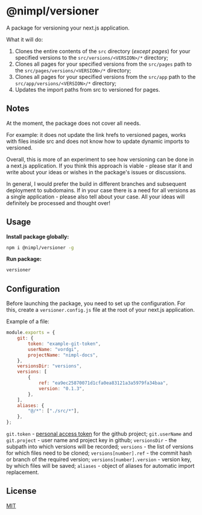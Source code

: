 # @nimpl/versioner

A package for versioning your next.js application.

What it will do:

1. Clones the entire contents of the `src` directory (*except pages*) for your specified versions to the `src/versions/<VERSION>/*` directory;
1. Clones all pages for your specified versions from the `src/pages` path to the `src/pages/versions/<VERSION>/*` directory;
1. Clones all pages for your specified versions from the `src/app` path to the `src/app/versions/<VERSION>/*` directory;
1. Updates the import paths from src to versioned for pages.

## Notes

At the moment, the package does not cover all needs.

For example: it does not update the link hrefs to versioned pages, works with files inside src and does not know how to update dynamic imports to versioned.

Overall, this is more of an experiment to see how versioning can be done in a next.js application. If you think this approach is viable - please star it and write about your ideas or wishes in the package's issues or discussions.

In general, I would prefer the build in different branches and subsequent deployment to subdomains. If in your case there is a need for all versions as a single application - please also tell about your case. All your ideas will definitely be processed and thought over!

## Usage

**Install package globally:**
```bash
npm i @nimpl/versioner -g
```

**Run package:**
```bash
versioner
```

## Configuration

Before launching the package, you need to set up the configuration. For this, create a `versioner.config.js` file at the root of your next.js application.

Example of a file:
```js
module.exports = {
    git: {
        token: "example-git-token",
        userName: "vordgi",
        projectName: "nimpl-docs",
    },
    versionsDir: "versions",
    versions: [
        {
            ref: "ea9ec25870071d1cfa0ea83121a3a5979fa34baa",
            version: "0.1.3",
        },
    ],
    aliases: {
        "@/*": ["./src/*"],
    },
};
```

`git.token` - [personal access token](https://docs.github.com/en/rest/authentication/authenticating-to-the-rest-api#authenticating-with-a-personal-access-token) for the github project;
`git.userName` and `git.project` - user name and project key in github;
`versionsDir` - the subpath into which versions will be recorded;
`versions` - the list of versions for which files need to be cloned;
`versions[number].ref` - the commit hash or branch of the required version;
`versions[number].version` - version key, by which files will be saved;
`aliases` - object of aliases for automatic import replacement.

## License

[MIT](https://github.com/vordgi/nimpl-versioner/blob/main/LICENSE)
